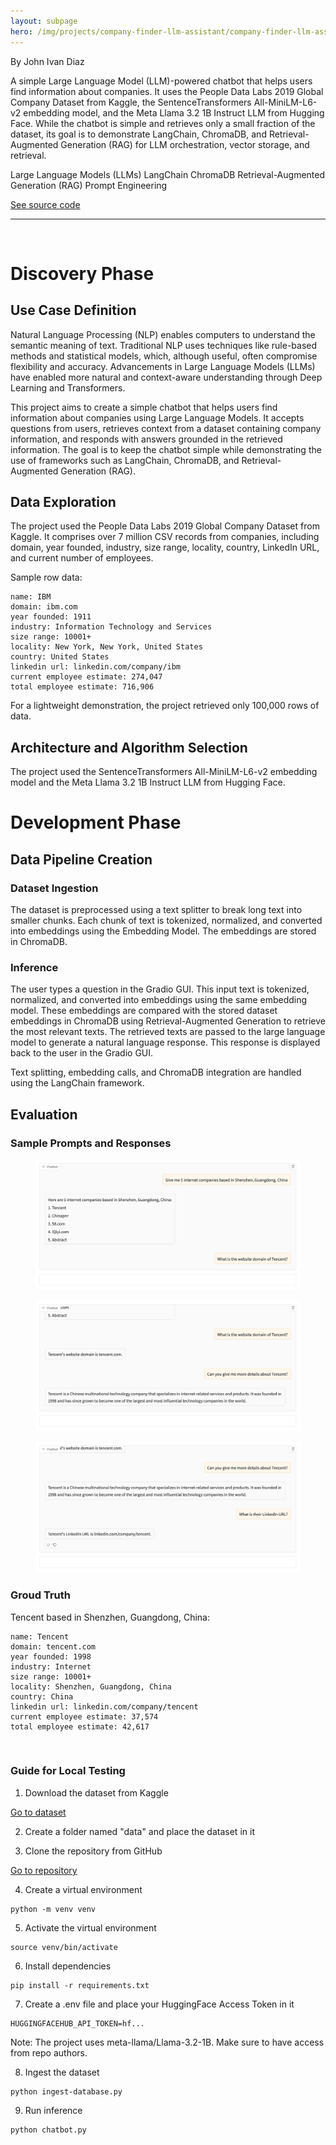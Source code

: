 ```yaml
---
layout: subpage
hero: /img/projects/company-finder-llm-assistant/company-finder-llm-assistant.webp
---
```


<title>Finding Company Details through Large Language Model (LLM)-Powered Assistant Using LangChain, ChromaDB, and Retrieval-Augmented Generation (RAG)</title>

By John Ivan Diaz

A simple Large Language Model (LLM)-powered chatbot that helps users find information about companies. It uses the People Data Labs 2019 Global Company Dataset from Kaggle, the SentenceTransformers All-MiniLM-L6-v2 embedding model, and the Meta Llama 3.2 1B Instruct LLM from Hugging Face. While the chatbot is simple and retrieves only a small fraction of the dataset, its goal is to demonstrate LangChain, ChromaDB, and Retrieval-Augmented Generation (RAG) for LLM orchestration, vector storage, and retrieval.

<tag>Large Language Models (LLMs)</tag>
<tag>LangChain</tag>
<tag>ChromaDB</tag>
<tag>Retrieval-Augmented Generation (RAG)</tag>
<tag>Prompt Engineering</tag>

<a href="https://github.com/ivanintelligence/company-finder-llm-assistant" class="arrow-link">See source code</a>

<hr class="hr-custom">
<br>

<h1>Discovery Phase</h1>

<h2>Use Case Definition</h2>

Natural Language Processing (NLP) enables computers to understand the semantic meaning of text. Traditional NLP uses techniques like rule-based methods and statistical models, which, although useful, often compromise flexibility and accuracy. Advancements in Large Language Models (LLMs) have enabled more natural and context-aware understanding through Deep Learning and Transformers.

This project aims to create a simple chatbot that helps users find information about companies using Large Language Models. It accepts questions from users, retrieves context from a dataset containing company information, and responds with answers grounded in the retrieved information. The goal is to keep the chatbot simple while demonstrating the use of frameworks such as LangChain, ChromaDB, and Retrieval-Augmented Generation (RAG).

<h2>Data Exploration</h2>

The project used the People Data Labs 2019 Global Company Dataset from Kaggle. It comprises over 7 million CSV records from companies, including domain, year founded, industry, size range, locality, country, LinkedIn URL, and current number of employees.

Sample row data:
```code
name: IBM  
domain: ibm.com  
year founded: 1911  
industry: Information Technology and Services  
size range: 10001+  
locality: New York, New York, United States  
country: United States  
linkedin url: linkedin.com/company/ibm  
current employee estimate: 274,047  
total employee estimate: 716,906
```

For a lightweight demonstration, the project retrieved only 100,000 rows of data.

<h2>Architecture and Algorithm Selection</h2>

The project used the SentenceTransformers All-MiniLM-L6-v2 embedding model and the Meta Llama 3.2 1B Instruct LLM from Hugging Face.

<h1>Development Phase</h1>

<h2>Data Pipeline Creation</h2>

<h3>Dataset Ingestion</h3>

The dataset is preprocessed using a text splitter to break long text into smaller chunks. Each chunk of text is tokenized, normalized, and converted into embeddings using the Embedding Model. The embeddings are stored in ChromaDB.

<h3>Inference</h3>

The user types a question in the Gradio GUI. This input text is tokenized, normalized, and converted into embeddings using the same embedding model. These embeddings are compared with the stored dataset embeddings in ChromaDB using Retrieval-Augmented Generation to retrieve the most relevant texts. The retrieved texts are passed to the large language model to generate a natural language response. This response is displayed back to the user in the Gradio GUI.

Text splitting, embedding calls, and ChromaDB integration are handled using the LangChain framework.

<h2>Evaluation</h2>

<h3>Sample Prompts and Responses</h3>

<figure>
  <img src="/img/projects/company-finder-llm-assistant/sample-prompts-and-responses-1.webp">
</figure>
<figure>
  <img src="/img/projects/company-finder-llm-assistant/sample-prompts-and-responses-2.webp">
</figure>
<figure>
  <img src="/img/projects/company-finder-llm-assistant/sample-prompts-and-responses-3.webp">
</figure>

<h3>Groud Truth</h3>

Tencent based in Shenzhen, Guangdong, China:
```code
name: Tencent  
domain: tencent.com  
year founded: 1998  
industry: Internet  
size range: 10001+  
locality: Shenzhen, Guangdong, China  
country: China  
linkedin url: linkedin.com/company/tencent  
current employee estimate: 37,574  
total employee estimate: 42,617
```

<br>

<h3>Guide for Local Testing</h3>

<ol>
  <li>
    Download the dataset from Kaggle
  </li>
</ol>

<a href="https://www.kaggle.com/datasets/peopledatalabssf/free-7-million-company-dataset/data" class="arrow-link">Go to dataset</a>

<ol start="2">
  <li>
    Create a folder named "data" and place the dataset in it
  </li>
</ol>

<ol start="3">
  <li>
    Clone the repository from GitHub
  </li>
</ol>

<a href="https://github.com/ivanintelligence/company-finder-llm-assistant" class="arrow-link">Go to repository</a>

<ol start="4">
  <li>
    Create a virtual environment
  </li>
</ol>

```code
python -m venv venv
```

<ol start="5">
  <li>
    Activate the virtual environment
  </li>
</ol>

```code
source venv/bin/activate
```

<ol start="6">
  <li>
    Install dependencies
  </li>
</ol>

```code
pip install -r requirements.txt
```

<ol start="7">
  <li>
    Create a .env file and place your HuggingFace Access Token in it
  </li>
</ol>

```code
HUGGINGFACEHUB_API_TOKEN=hf...
```

Note: The project uses meta-llama/Llama-3.2-1B. Make sure to have access from repo authors.

<ol start="8">
  <li>
    Ingest the dataset
  </li>
</ol>

```code
python ingest-database.py
```

<ol start="9">
  <li>
    Run inference
  </li>
</ol>

```code
python chatbot.py
```